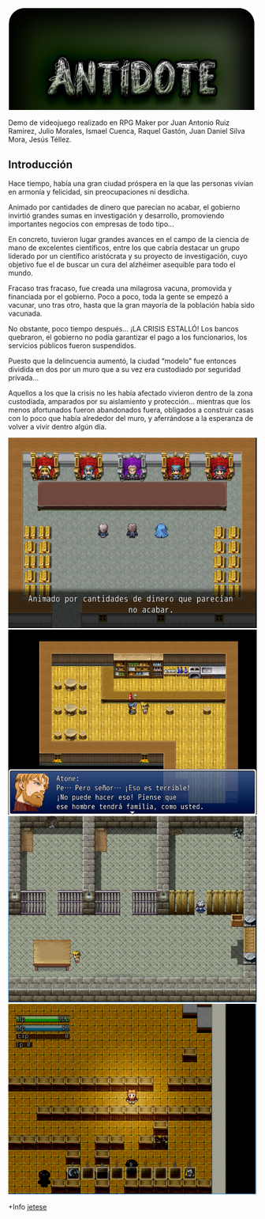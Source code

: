 ![alt text](https://github.com/jetese/Antidote/blob/master/Intro.PNG "Header")


 Demo de videojuego realizado en RPG Maker por Juan Antonio Ruiz Ramirez, Julio Morales, Ismael Cuenca, Raquel Gastón, Juan Daniel Silva Mora, Jesús Téllez.



## Introducción

Hace tiempo, había una gran ciudad próspera en la que las personas vivían en armonía y felicidad, sin preocupaciones ni desdicha.

Animado por cantidades de dinero que parecían no acabar, el gobierno invirtió grandes sumas en investigación y desarrollo, promoviendo importantes negocios con empresas de todo tipo...

En concreto, tuvieron lugar grandes avances en el campo de la ciencia de mano de excelentes científicos, entre los que cabría destacar un grupo liderado por un científico aristócrata y su proyecto de investigación, cuyo objetivo fue el de buscar un cura del alzhéimer asequible para todo el mundo.

Fracaso tras fracaso, fue creada una milagrosa vacuna, promovida y financiada por el gobierno. Poco a poco, toda la gente se empezó a vacunar, uno tras otro, hasta que la gran mayoría de la población había sido vacunada.

No obstante, poco tiempo después... ¡LA CRISIS ESTALLÓ! Los bancos quebraron, el gobierno no podía garantizar el pago a los funcionarios, los servicios públicos fueron suspendidos.

Puesto que la delincuencia aumentó, la ciudad “modelo” fue entonces dividida en dos por un muro que a su vez era custodiado por seguridad privada...

Aquellos a los que la crisis no les había afectado vivieron dentro de la zona custodiada, amparados por su aislamiento y protección... mientras que los menos afortunados fueron abandonados fuera, obligados a construir casas con lo poco que había alrededor del muro, y aferrándose a la esperanza de volver a vivir dentro algún día.

![alt text](https://github.com/jetese/Antidote/blob/master/Captura1.PNG "Captura1")
![alt text](https://github.com/jetese/Antidote/blob/master/Captura2.PNG "Captura2")
![alt text](https://github.com/jetese/Antidote/blob/master/Captura3.PNG "Captura3")
![alt text](https://github.com/jetese/Antidote/blob/master/Captura4.PNG "Captura4")

+Info [jetese](https://www.jetese.es)
                       
